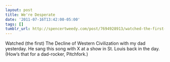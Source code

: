 ```yaml
---
layout: post
title: We're Desperate
date: '2011-07-16T13:42:00-05:00'
tags: []
tumblr_url: http://spencertweedy.com/post/7694928913/watched-the-first-the-decline-of-western
---
```

Watched (the first) The Decline of Western Civilization with my dad yesterday. He sang this song with X at a show in St. Louis back in the day. (How’s that for a dad-rocker, Pitchfork.)
